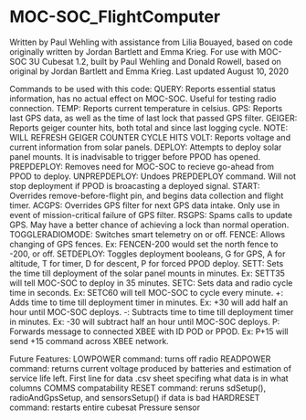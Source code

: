 # MOC-SOC_FlightComputer

Written by Paul Wehling with assistance from Lilia Bouayed, based on code originally written by Jordan Bartlett and Emma Krieg.
For use with MOC-SOC 3U Cubesat 1.2, built by Paul Wehling and Donald Rowell, based on original by Jordan Bartlett and Emma Krieg.
Last updated August 10, 2020

Commands to be used with this code:
QUERY: Reports essential status information, has no actual effect on MOC-SOC. Useful for testing radio connection.
TEMP: Reports current temperature in celsius.
GPS: Reports last GPS data, as well as the time of last lock that passed GPS filter.
GEIGER: Reports geiger counter hits, both total and since last logging cycle. NOTE: WILL REFRESH GEIGER COUNTER CYCLE HITS
VOLT: Reports voltage and current information from solar panels.
DEPLOY: Attempts to deploy solar panel mounts. It is inadvisable to trigger before PPOD has opened.
PREPDEPLOY: Removes need for MOC-SOC to recieve go-ahead from PPOD to deploy.
UNPREPDEPLOY: Undoes PREPDEPLOY command. Will not stop deployment if PPOD is broacasting a deployed signal.
START: Overrides remove-before-flight pin, and begins data collection and flight timer.
ACGPS: Overrides GPS filter for next GPS data intake. Only use in event of mission-critical failure of GPS filter.
RSGPS: Spams calls to update GPS. May have a better chance of achieving a lock than normal operation.
TOGGLERADIOMODE: Switches smart telemetry on or off.
FENCE: Allows changing of GPS fences. Ex: FENCEN-200 would set the north fence to -200, or off.
SETDEPLOY: Toggles deployment booleans, G for GPS, A for altitude, T for timer, D for descent, P for forced PPOD deploy.
SETT: Sets the time till deployment of the solar panel mounts in minutes. Ex: SETT35 will tell MOC-SOC to deploy in 35 minutes.
SETC: Sets data and radio cycle time in seconds. Ex: SETC60 will tell MOC-SOC to cycle every minute.
+: Adds time to time till deployment timer in minutes. Ex: +30 will add half an hour until MOC-SOC deploys.
-: Subtracts time to time till deployment timer in minutes. Ex: -30 will subtract half an hour until MOC-SOC deploys.
P: Forwards message to connected XBEE with ID POD or PPOD. Ex: P+15 will send +15 command across XBEE network.


Future Features:
LOWPOWER command: turns off radio
READPOWER command: returns current voltage produced by batteries and estimation of service life left.
First line for data .csv sheet specifing what data is in what columns
COMMS compatability
RESET command: reruns sdSetup(), radioAndGpsSetup, and sensorsSetup() if data is bad
HARDRESET command: restarts entire cubesat
Pressure sensor

